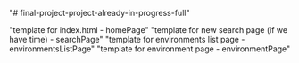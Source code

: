 "# final-project-project-already-in-progress-full" 

"template for index.html - homePage"
"template for new search page (if we have time) - searchPage"
"template for environments list page - environmentsListPage"
"template for environment page - environmentPage"
